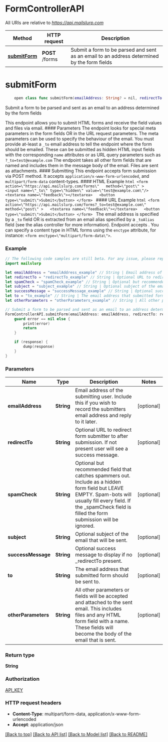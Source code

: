 # FormControllerAPI

All URIs are relative to *https://api.mailslurp.com*

Method | HTTP request | Description
------------- | ------------- | -------------
[**submitForm**](FormControllerAPI.md#submitform) | **POST** /forms | Submit a form to be parsed and sent as an email to an address determined by the form fields


# **submitForm**
```swift
    open class func submitForm(emailAddress: String? = nil, redirectTo: String? = nil, spamCheck: String? = nil, subject: String? = nil, successMessage: String? = nil, to: String? = nil, otherParameters: String? = nil, completion: @escaping (_ data: String?, _ error: Error?) -> Void)
```

Submit a form to be parsed and sent as an email to an address determined by the form fields

This endpoint allows you to submit HTML forms and receive the field values and files via email.   #### Parameters The endpoint looks for special meta parameters in the form fields OR in the URL request parameters. The meta parameters can be used to specify the behaviour of the email.   You must provide at-least a `_to` email address to tell the endpoint where the form should be emailed. These can be submitted as hidden HTML input fields with the corresponding `name` attributes or as URL query parameters such as `?_to=test@example.com`  The endpoint takes all other form fields that are named and includes them in the message body of the email. Files are sent as attachments.  #### Submitting This endpoint accepts form submission via POST method. It accepts `application/x-www-form-urlencoded`, and `multipart/form-data` content-types.  #### HTML Example ```html <form    action=\"https://api.mailslurp.com/forms\"   method=\"post\" >   <input name=\"_to\" type=\"hidden\" value=\"test@example.com\"/>   <textarea name=\"feedback\"></textarea>   <button type=\"submit\">Submit</button> </form> ```  #### URL Example ```html <form    action=\"https://api.mailslurp.com/forms?_to=test@example.com\"   method=\"post\" >   <textarea name=\"feedback\"></textarea>   <button type=\"submit\">Submit</button> </form> ```    The email address is specified by a `_to` field OR is extracted from an email alias specified by a `_toAlias` field (see the alias controller for more information).  Endpoint accepts .  You can specify a content type in HTML forms using the `enctype` attribute, for instance: `<form enctype=\"multipart/form-data\">`.  

### Example 
```swift
// The following code samples are still beta. For any issue, please report via http://github.com/OpenAPITools/openapi-generator/issues/new
import mailslurp

let emailAddress = "emailAddress_example" // String | Email address of the submitting user. Include this if you wish to record the submitters email address and reply to it later. (optional)
let redirectTo = "redirectTo_example" // String | Optional URL to redirect form submitter to after submission. If not present user will see a success message. (optional)
let spamCheck = "spamCheck_example" // String | Optional but recommended field that catches spammers out. Include as a hidden form field but LEAVE EMPTY. Spam-bots will usually fill every field. If the _spamCheck field is filled the form submission will be ignored. (optional)
let subject = "subject_example" // String | Optional subject of the email that will be sent. (optional)
let successMessage = "successMessage_example" // String | Optional success message to display if no _redirectTo present. (optional)
let to = "to_example" // String | The email address that submitted form should be sent to. (optional)
let otherParameters = "otherParameters_example" // String | All other parameters or fields will be accepted and attached to the sent email. This includes files and any HTML form field with a name. These fields will become the body of the email that is sent. (optional)

// Submit a form to be parsed and sent as an email to an address determined by the form fields
FormControllerAPI.submitForm(emailAddress: emailAddress, redirectTo: redirectTo, spamCheck: spamCheck, subject: subject, successMessage: successMessage, to: to, otherParameters: otherParameters) { (response, error) in
    guard error == nil else {
        print(error)
        return
    }

    if (response) {
        dump(response)
    }
}
```

### Parameters

Name | Type | Description  | Notes
------------- | ------------- | ------------- | -------------
 **emailAddress** | **String** | Email address of the submitting user. Include this if you wish to record the submitters email address and reply to it later. | [optional] 
 **redirectTo** | **String** | Optional URL to redirect form submitter to after submission. If not present user will see a success message. | [optional] 
 **spamCheck** | **String** | Optional but recommended field that catches spammers out. Include as a hidden form field but LEAVE EMPTY. Spam-bots will usually fill every field. If the _spamCheck field is filled the form submission will be ignored. | [optional] 
 **subject** | **String** | Optional subject of the email that will be sent. | [optional] 
 **successMessage** | **String** | Optional success message to display if no _redirectTo present. | [optional] 
 **to** | **String** | The email address that submitted form should be sent to. | [optional] 
 **otherParameters** | **String** | All other parameters or fields will be accepted and attached to the sent email. This includes files and any HTML form field with a name. These fields will become the body of the email that is sent. | [optional] 

### Return type

**String**

### Authorization

[API_KEY](../README.md#API_KEY)

### HTTP request headers

 - **Content-Type**: multipart/form-data, application/x-www-form-urlencoded
 - **Accept**: application/json

[[Back to top]](#) [[Back to API list]](../README.md#documentation-for-api-endpoints) [[Back to Model list]](../README.md#documentation-for-models) [[Back to README]](../README.md)

